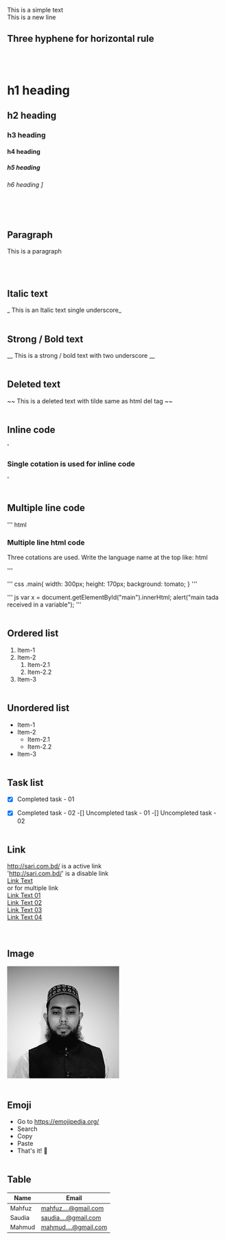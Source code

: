 <!-- markdown comment -->
<!-- Two space for new line -->
This is a simple text  
This is a new line
<br/>


Three hyphene for horizontal rule  
---
<br/><br/>


# h1 heading
## h2 heading
### h3 heading
#### h4 heading
##### h5 heading
###### h6 heading  ]
<br/><br/>


## Paragraph
<p> This is a paragraph </p>
<br/><br/>


## Italic text
_ This is an Italic text single underscore_
<br/><br/>


## Strong / Bold text
__ This is a strong / bold text with two underscore __
<br/><br/>

## Deleted text
~~ This is a deleted text with tilde same as html del tag ~~
<br/><br/>

## Inline code
'<h3>Single cotation is used for inline code</h3>'
<br/><br/>

## Multiple line code
'''
html
<h3>Multiple line html code</h3>
<p>Three cotations are used. Write the language name at the top like: html</p>
'''

'''
css
.main{
    width: 300px;
    height: 170px;
    background: tomato;
}
'''

'''
js
var x = document.getElementById("main").innerHtml;
alert("main tada received in a variable");
'''
<br/><br/>


## Ordered list
1. Item-1
2. Item-2
    1. Item-2.1
    2. Item-2.2
3. Item-3
<br/><br/>


## Unordered list
- Item-1
- Item-2
  - Item-2.1
  - Item-2.2
- Item-3
<br/><br/>


## Task list
-[x] Completed task - 01
-[x] Completed task - 02
-[] Uncompleted task - 01
-[] Uncompleted task - 02
<br/><br/>


## Link
http://sari.com.bd/ is a active link  
'http://sari.com.bd/' is a disable link  
[Link Text](http://sari.com.bd/)  
or for multiple link  
[Link Text 01][link_url_01]  
[Link Text 02][link_url_02]  
[Link Text 03][link_url_03]  
[Link Text 04][link_url_04]  
<br/><br/>


## Image
![Image Alt Text Here](me.jpg)
<br/><br/>

## Emoji
- Go to https://emojipedia.org/  
- Search
- Copy
- Paste
- That's it! 😬
<br/><br/>


## Table
|Name|Email|
|---|---|
|Mahfuz|mahfuz....@gmail.com|
|Saudia|saudia....@gmail.com|
|Mahmud|mahmud....@gmail.com|

<!-- All links url are listed below as key value pair -->

[link_url_01]: http://sari1.com.bd/
[link_url_02]: http://sari2.com.bd/
[link_url_03]: http://sari3.com.bd/
[link_url_04]: http://sari4.com.bd/






